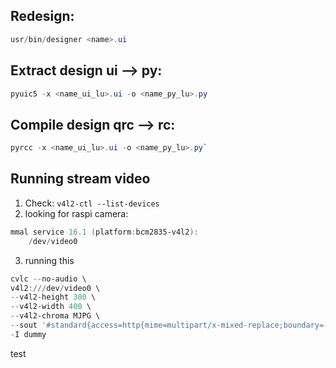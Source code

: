 ## Redesign:
```powershell
usr/bin/designer <name>.ui
```

## Extract design ui --> py:
```powershell
pyuic5 -x <name_ui_lu>.ui -o <name_py_lu>.py
```

## Compile design qrc --> rc:
```powershell
pyrcc -x <name_ui_lu>.ui -o <name_py_lu>.py`
```


## Running stream video
1. Check: `v4l2-ctl --list-devices`
2. looking for raspi camera:
```powershell
mmal service 16.1 (platform:bcm2835-v4l2):
	/dev/video0
```
3. running this
```powershell
cvlc --no-audio \
v4l2:///dev/video0 \
--v4l2-height 300 \
--v4l2-width 400 \
--v4l2-chroma MJPG \
--sout '#standard{access=http{mime=multipart/x-mixed-replace;boundary=--7b3cc56e5f51db803f790dad720ed50a},mux=mpjpeg,dst=:8555/}' \
-I dummy
```
test